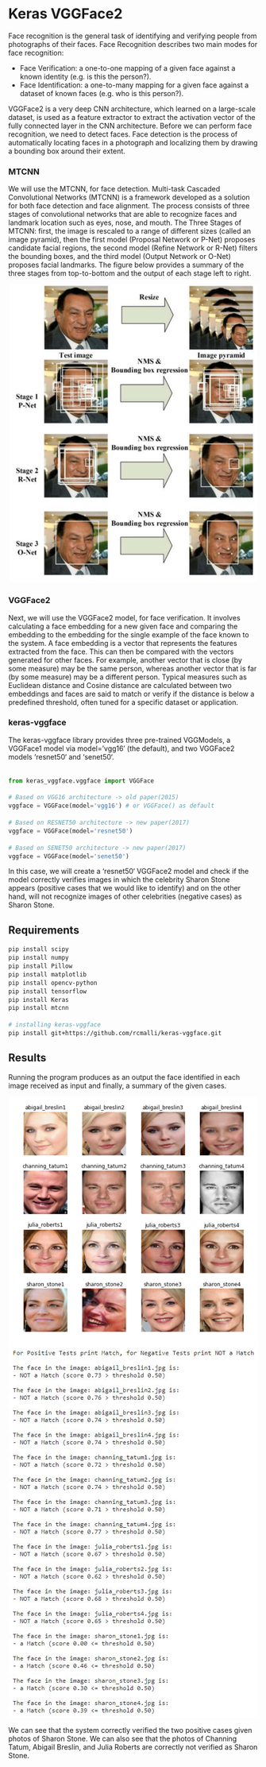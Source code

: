 # Keras VGGFace2
Face recognition is the general task of identifying and verifying people from photographs of their faces. Face Recognition describes two main modes for face recognition:
* Face Verification: a one-to-one mapping of a given face against a known identity (e.g. is this the person?).
* Face Identification: a one-to-many mapping for a given face against a dataset of known faces (e.g. who is this person?).

VGGFace2 is a very deep CNN architecture, which learned on a large-scale dataset, is used as a feature extractor to extract the activation vector of the fully connected layer in the CNN architecture. Before we can perform face recognition, we need to detect faces. Face detection is the process of automatically locating faces in a photograph and localizing them by drawing a bounding box around their extent. 

### MTCNN
We will use the MTCNN, for face detection. Multi-task Cascaded Convolutional Networks (MTCNN) is a framework developed as a solution for both face detection and face alignment. The process consists of three stages of convolutional networks that are able to recognize faces and landmark location such as eyes, nose, and mouth. The Three Stages of MTCNN: first, the image is rescaled to a range of different sizes (called an image pyramid), then the first model (Proposal Network or P-Net) proposes candidate facial regions, the second model (Refine Network or R-Net) filters the bounding boxes, and the third model (Output Network or O-Net) proposes facial landmarks. The figure below provides a summary of the three stages from top-to-bottom and the output of each stage left to right.

<p align="center">
  <img src="MTCNN.png" width="500" height="600">
</p>

### VGGFace2
Next, we will use the VGGFace2 model, for face verification. It involves calculating a face embedding for a new given face and comparing the embedding to the embedding for the single example of the face known to the system. A face embedding is a vector that represents the features extracted from the face. This can then be compared with the vectors generated for other faces. For example, another vector that is close (by some measure) may be the same person, whereas another vector that is far (by some measure) may be a different person. Typical measures such as Euclidean distance and Cosine distance are calculated between two embeddings and faces are said to match or verify if the distance is below a predefined threshold, often tuned for a specific dataset or application. 

### keras-vggface
The keras-vggface library provides three pre-trained VGGModels, a VGGFace1 model via model=’vgg16′ (the default), and two VGGFace2 models ‘resnet50‘ and ‘senet50‘.
```python

from keras_vggface.vggface import VGGFace

# Based on VGG16 architecture -> old paper(2015)
vggface = VGGFace(model='vgg16') # or VGGFace() as default

# Based on RESNET50 architecture -> new paper(2017)
vggface = VGGFace(model='resnet50')

# Based on SENET50 architecture -> new paper(2017)
vggface = VGGFace(model='senet50')

```

In this case, we will create a ‘resnet50‘ VGGFace2 model and check if the model correctly verifies images in which the celebrity Sharon Stone appears (positive cases that we would like to identify) and on the other hand, will not recognize images of other celebrities (negative cases) as Sharon Stone. 

## Requirements
~~~bash
pip install scipy
pip install numpy
pip install Pillow
pip install matplotlib
pip install opencv-python
pip install tensorflow
pip install Keras
pip install mtcnn

# installing keras-vggface
pip install git+https://github.com/rcmalli/keras-vggface.git
~~~

## Results
Running the program produces as an output the face identified in each image received as input and finally, a summary of the given cases. 
<p align="center">
  <img src="faces.png">
  <img src="Result.jpg">
</p>

We can see that the system correctly verified the two positive cases given photos of Sharon Stone. We can also see that the photos of Channing Tatum, Abigail Breslin, and Julia Roberts are correctly not verified as Sharon Stone.
